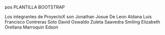 pos
PLANTILLA BOOTSTRAP

Los integrantes de ProyectoX son 
Jonathan Josue De Leon Aldana
Luis Francisco Contreras Soto
David Oswaldo  Zuleta Saavedra
Smiling Elizabeth Orellana Marroquin
Edson